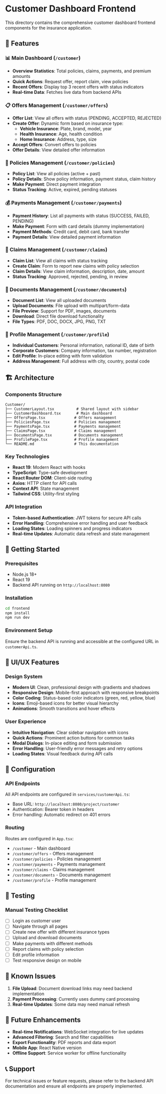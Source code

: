 # Customer Dashboard Frontend

This directory contains the comprehensive customer dashboard frontend components for the insurance application.

## 🎯 Features

### 📊 Main Dashboard (`/customer`)
- **Overview Statistics**: Total policies, claims, payments, and premium amounts
- **Quick Actions**: Request offer, report claim, view policies
- **Recent Offers**: Display top 3 recent offers with status indicators
- **Real-time Data**: Fetches live data from backend APIs

### 📋 Offers Management (`/customer/offers`)
- **Offer List**: View all offers with status (PENDING, ACCEPTED, REJECTED)
- **Create Offer**: Dynamic form based on insurance type:
  - **Vehicle Insurance**: Plate, brand, model, year
  - **Health Insurance**: Age, health condition
  - **Home Insurance**: Address, type, size
- **Accept Offers**: Convert offers to policies
- **Offer Details**: View detailed offer information

### 📄 Policies Management (`/customer/policies`)
- **Policy List**: View all policies (active + past)
- **Policy Details**: Show policy information, payment status, claim history
- **Make Payment**: Direct payment integration
- **Status Tracking**: Active, expired, pending statuses

### 💰 Payments Management (`/customer/payments`)
- **Payment History**: List all payments with status (SUCCESS, FAILED, PENDING)
- **Make Payment**: Form with card details (dummy implementation)
- **Payment Methods**: Credit card, debit card, bank transfer
- **Payment Details**: View detailed payment information

### 🔧 Claims Management (`/customer/claims`)
- **Claim List**: View all claims with status tracking
- **Create Claim**: Form to report new claims with policy selection
- **Claim Details**: View claim information, description, date, amount
- **Status Tracking**: Approved, rejected, pending, in review

### 📁 Documents Management (`/customer/documents`)
- **Document List**: View all uploaded documents
- **Upload Documents**: File upload with multipart/form-data
- **File Preview**: Support for PDF, images, documents
- **Download**: Direct file download functionality
- **File Types**: PDF, DOC, DOCX, JPG, PNG, TXT

### 👤 Profile Management (`/customer/profile`)
- **Individual Customers**: Personal information, national ID, date of birth
- **Corporate Customers**: Company information, tax number, registration
- **Edit Profile**: In-place editing with form validation
- **Address Management**: Full address with city, country, postal code

## 🏗️ Architecture

### Components Structure
```
Customer/
├── CustomerLayout.tsx          # Shared layout with sidebar
├── CustomerDashboard.tsx       # Main dashboard
├── OffersPage.tsx             # Offers management
├── PoliciesPage.tsx           # Policies management
├── PaymentsPage.tsx           # Payments management
├── ClaimsPage.tsx             # Claims management
├── DocumentsPage.tsx          # Documents management
├── ProfilePage.tsx            # Profile management
└── README.md                  # This documentation
```

### Key Technologies
- **React 19**: Modern React with hooks
- **TypeScript**: Type-safe development
- **React Router DOM**: Client-side routing
- **Axios**: HTTP client for API calls
- **Context API**: State management
- **Tailwind CSS**: Utility-first styling

### API Integration
- **Token-based Authentication**: JWT tokens for secure API calls
- **Error Handling**: Comprehensive error handling and user feedback
- **Loading States**: Loading spinners and progress indicators
- **Real-time Updates**: Automatic data refresh and state management

## 🚀 Getting Started

### Prerequisites
- Node.js 18+
- React 19
- Backend API running on `http://localhost:8080`

### Installation
```bash
cd frontend
npm install
npm run dev
```

### Environment Setup
Ensure the backend API is running and accessible at the configured URL in `customerApi.ts`.

## 📱 UI/UX Features

### Design System
- **Modern UI**: Clean, professional design with gradients and shadows
- **Responsive Design**: Mobile-first approach with responsive breakpoints
- **Color Coding**: Status-based color indicators (green, red, yellow, blue)
- **Icons**: Emoji-based icons for better visual hierarchy
- **Animations**: Smooth transitions and hover effects

### User Experience
- **Intuitive Navigation**: Clear sidebar navigation with icons
- **Quick Actions**: Prominent action buttons for common tasks
- **Modal Dialogs**: In-place editing and form submission
- **Error Handling**: User-friendly error messages and retry options
- **Loading States**: Visual feedback during API calls

## 🔧 Configuration

### API Endpoints
All API endpoints are configured in `services/customerApi.ts`:
- Base URL: `http://localhost:8080/project/customer`
- Authentication: Bearer token in headers
- Error handling: Automatic redirect on 401 errors

### Routing
Routes are configured in `App.tsx`:
- `/customer` - Main dashboard
- `/customer/offers` - Offers management
- `/customer/policies` - Policies management
- `/customer/payments` - Payments management
- `/customer/claims` - Claims management
- `/customer/documents` - Documents management
- `/customer/profile` - Profile management

## 🧪 Testing

### Manual Testing Checklist
- [ ] Login as customer user
- [ ] Navigate through all pages
- [ ] Create new offer with different insurance types
- [ ] Upload and download documents
- [ ] Make payments with different methods
- [ ] Report claims with policy selection
- [ ] Edit profile information
- [ ] Test responsive design on mobile

## 🐛 Known Issues

1. **File Upload**: Document download links may need backend implementation
2. **Payment Processing**: Currently uses dummy card processing
3. **Real-time Updates**: Some data may need manual refresh

## 🔄 Future Enhancements

- **Real-time Notifications**: WebSocket integration for live updates
- **Advanced Filtering**: Search and filter capabilities
- **Export Functionality**: PDF reports and data export
- **Mobile App**: React Native version
- **Offline Support**: Service worker for offline functionality

## 📞 Support

For technical issues or feature requests, please refer to the backend API documentation and ensure all endpoints are properly implemented. 